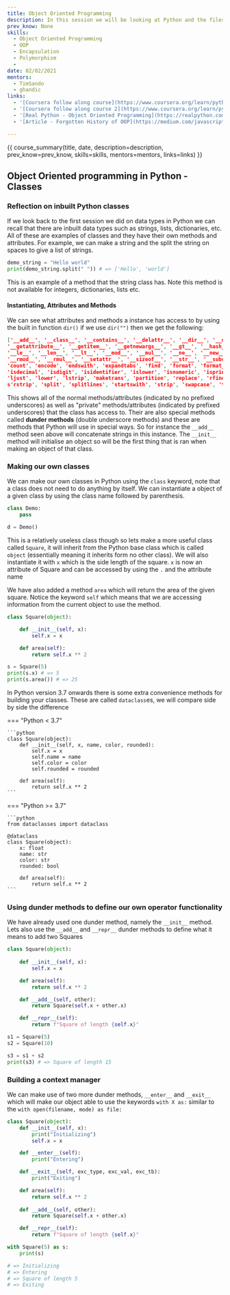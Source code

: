 ```yaml
---
title: Object Oriented Programming
description: In this session we will be looking at Python and the filesystem and file structures, how and when they can be used within your Python programs.
prev_know: None
skills:
  - Object Oriented Programming
  - OOP
  - Encapsulation
  - Polymorphism
  - 
date: 02/02/2021
mentors: 
  - TimSando
  - ghandic
links:
  - '[Coursera follow along course](https://www.coursera.org/learn/python-data?specialization=python#syllabus){target=_blank}'
  - '[Coursera follow along course 2](https://www.coursera.org/learn/python-databases?specialization=python#syllabus){target=_blank}'
  - '[Real Python - Object Oriented Programming](https://realpython.com/python3-object-oriented-programming/){target=_blank}'
  - '[Article - Forgotten History of OOP](https://medium.com/javascript-scene/the-forgotten-history-of-oop-88d71b9b2d9f){target=_blank}'

---
```


{{ course_summary(title, date, description=description, prev_know=prev_know, skills=skills, mentors=mentors, links=links) }}

## Object Oriented programming in Python - Classes

### Reflection on inbuilt Python classes

If we look back to the first session we did on data types in Python we can recall that there are inbuilt data types such as strings, lists, dictionaries, etc. All of these are examples of classes and they have their own methods and attributes. For example, we can make a string and the split the string on spaces to give a list of strings.

```python
demo_string = "Hello world"
print(demo_string.split(" ")) # => ['Hello', 'world']
```

This is an example of a method that the string class has. Note this method is not available for integers, dictionaries, lists etc.

#### Instantiating, Attributes and Methods

We can see what attributes and methods a instance has access to by using the built in function `dir()` if we use `dir("")` then we get the following:

```json
['__add__', '__class__', '__contains__', '__delattr__', '__dir__', '__doc__', '__eq__', '__format__', '__ge__', 
'__getattribute__', '__getitem__', '__getnewargs__', '__gt__', '__hash__', '__init__', '__init_subclass__', '__iter__', 
'__le__', '__len__', '__lt__', '__mod__', '__mul__', '__ne__', '__new__', '__reduce__', '__reduce_ex__', '__repr__', 
'__rmod__', '__rmul__', '__setattr__', '__sizeof__', '__str__', '__subclasshook__', 'capitalize', 'casefold', 'center', 
'count', 'encode', 'endswith', 'expandtabs', 'find', 'format', 'format_map', 'index', 'isalnum', 'isalpha', 'isascii', 
'isdecimal', 'isdigit', 'isidentifier', 'islower', 'isnumeric', 'isprintable', 'isspace', 'istitle', 'isupper', 'join', 
'ljust', 'lower', 'lstrip', 'maketrans', 'partition', 'replace', 'rfind', 'rindex', 'rjust', 'rpartition', 'rsplit', 
s'rstrip', 'split', 'splitlines', 'startswith', 'strip', 'swapcase', 'title', 'translate', 'upper', 'zfill']
```

This shows all of the normal methods/attributes (indicated by no prefixed underscores) as well as "private" methods/attributes (indicated by prefixed underscores) that the class has access to. Their are also special methods called **dunder methods** (double underscore methods) and these are methods that Python will use in special ways. So for instance the `__add__` method seen above will concatenate strings in this instance. The `__init__` method will initialise an object so will be the first thing that is ran when making an object of that class.

### Making our own classes

We can make our own classes in Python using the `class` keyword, note that a class does not need to do anything by itself. We can instantiate a object of a given class by using the class name followed by parenthesis.

```python
class Demo:
    pass

d = Demo()
```

This is a relatively useless class though so lets make a more useful class called `Square`, it will inherit from the Python base class which is called `object` (essentially meaning it inherits form no other class). We will also instantiate it with `x` which is the side length of the square. `x` is now an attribute of Square and can be accessed by using the `.` and the attribute name

We have also added a method `area` which will return the area of the given square. Notice the keyword `self` which means that we are accessing information from the current object to use the method.

```python
class Square(object):

    def __init__(self, x):
        self.x = x

    def area(self):
        return self.x ** 2

s = Square(5)
print(s.x) # => 5
print(s.area()) # => 25
```

In Python version 3.7 onwards there is some extra convenience methods for building your classes. These are called `dataclass`es, we will compare side by side the difference

=== "Python < 3.7"

    ```python
    class Square(object):
        def __init__(self, x, name, color, rounded):
            self.x = x
            self.name = name
            self.color = color
            self.rounded = rounded
        
        def area(self):
            return self.x ** 2
    ```

=== "Python >= 3.7"

    ```python
    from dataclasses import dataclass

    @dataclass
    class Square(object):
        x: float
        name: str
        color: str
        rounded: bool
        
        def area(self):
            return self.x ** 2
    ```

### Using dunder methods to define our own operator functionality

We have already used one dunder method, namely the `__init__` method. Lets also use the `__add__` and `__repr__` dunder methods to define what it means to add two Squares

```python
class Square(object):
    
    def __init__(self, x):
        self.x = x

    def area(self):
        return self.x ** 2

    def __add__(self, other):
        return Square(self.x + other.x)

    def __repr__(self):
        return f"Square of length {self.x}"

s1 = Square(5)
s2 = Square(10)

s3 = s1 + s2
print(s3) # => Square of length 15
```

### Building a context manager

We can make use of two more dunder methods, `__enter__` and `__exit__` which will make our object able to use the keywords `with X as:` similar to the `with open(filename, mode) as file:`

```python
class Square(object):
    def __init__(self, x):
        print("Initializing")
        self.x = x

    def __enter__(self):
        print("Entering")

    def __exit__(self, exc_type, exc_val, exc_tb):
        print("Exiting")

    def area(self):
        return self.x ** 2
        
    def __add__(self, other):
        return Square(self.x + other.x)

    def __repr__(self):
        return f"Square of length {self.x}"

with Square(5) as s:
    print(s)

# => Initializing
# => Entering
# => Square of length 5
# => Exiting
```
